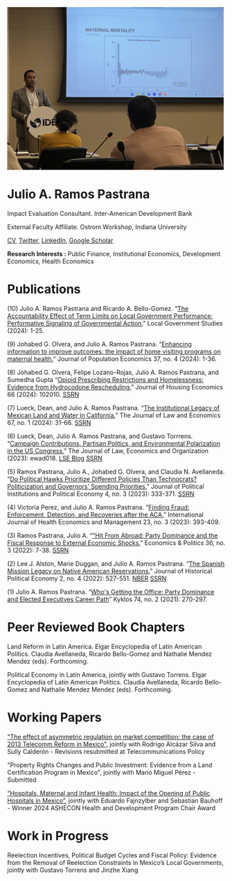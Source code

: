 <img align="center" src="open_house.jpg" width="500">

# Julio A. Ramos Pastrana

Impact Evaluation Consultant.
Inter-American Development Bank

External Faculty Affiliate.
Ostrom Workshop, Indiana University

[CV](https://github.com/julioarp/julioarp.github.io/blob/9d05920d2f70424b87c5fe49134fb02b4e9a9e84/Resume%20Julio%20A.%20Ramos%20Pastrana%20Nov%202023.pdf), [Twitter](https://twitter.com/JulioRamosEcon), [LinkedIn](www.linkedin.com/in/julio-ramos-7a86ba199), [Google Scholar](https://scholar.google.com/citations?user=anbXBNAAAAAJ&hl=en)

**Research Interests :** Public Finance, Institutional Economics, Development Economics, Health Economics

# Publications

(10) Julio A. Ramos Pastrana and Ricardo A. Bello-Gomez. “[The Accountability Effect of Term Limits on Local Government Performance: Performative Signaling of Governmental Action.](https://www.tandfonline.com/doi/full/10.1080/03003930.2024.2420237?src=)” Local Government Studies (2024): 1-25.

(9)  Johabed G. Olvera, and Julio A. Ramos Pastrana. “[Enhancing information to improve outcomes: the impact of home visiting programs on maternal health.](https://link.springer.com/article/10.1007/s00148-024-01050-7?utm_source=rct_congratemailt&utm_medium=email&utm_campaign=nonoa_20241113&utm_content=10.1007/s00148-024-01050-7)” Journal of Population Economics 37, no. 4 (2024): 1-36.

(8)  Johabed G. Olvera, Felipe Lozano-Rojas, Julio A. Ramos Pastrana, and Sumedha Gupta “[Opioid Prescribing Restrictions and Homelessness: Evidence from Hydrocodone Rescheduling.](https://www.sciencedirect.com/science/article/abs/pii/S1051137724000299)” Journal of Housing Economics 66 (2024): 102010. [SSRN](https://papers.ssrn.com/sol3/papers.cfm?abstract_id=4386200)

(7)  Lueck, Dean, and Julio A. Ramos Pastrana. “[The Institutional Legacy of Mexican Land and Water in California.](https://www.journals.uchicago.edu/doi/abs/10.1086/726019?journalCode=jle)” The Journal of Law and Economics 67, no. 1 (2024): 31-66. [SSRN](https://papers.ssrn.com/sol3/papers.cfm?abstract_id=4145023)

(6)  Lueck, Dean, Julio A. Ramos Pastrana, and Gustavo Torrrens. “[Campaign Contributions, Partisan Politics, and Environmental Polarization in the US Congress.](https://academic.oup.com/jleo/advance-article-abstract/doi/10.1093/jleo/ewad018/7328886?redirectedFrom=fulltext)” The Journal of Law, Economics and Organization (2023): ewad018. [LSE Blog](https://blogs.lse.ac.uk/usappblog/2024/01/24/the-rise-of-environmental-polarization-in-congress-shows-how-partisanship-drives-interest-groups-and-campaign-contributions-on-emerging-issues/) [SSRN](https://papers.ssrn.com/sol3/papers.cfm?abstract_id=4138572)

(5)  Ramos Pastrana, Julio A., Johabed G. Olvera, and Claudia N. Avellaneda. “[Do Political Hawks Prioritize Different Policies Than Technocrats?  Politicization and Governors' Spending Priorities.](https://www.nowpublishers.com/article/Details/PIP-0081)” Journal of Political Institutions and Political Economy 4, no. 3 (2023): 333-371. [SSRN](https://papers.ssrn.com/sol3/papers.cfm?abstract_id=4169309)

(4)  Victoria Perez, and Julio A. Ramos Pastrana. “[Finding Fraud: Enforcement, Detection, and Recoveries after the ACA.](https://link.springer.com/article/10.1007/s10754-023-09357-w)” International Journal of Health Economics and Management 23, no. 3 (2023): 393-409.

(3)  Ramos Pastrana, Julio A. “[“Hit From Abroad: Party Dominance and the Fiscal Response to External Economic Shocks.](https://onlinelibrary.wiley.com/doi/10.1111/ecpo.12230)” Economics & Politics 36, no. 3 (2022): 7-38. [SSRN](https://papers.ssrn.com/sol3/papers.cfm?abstract_id=3983339)

(2)  Lee J. Alston, Marie Duggan, and Julio A. Ramos Pastrana. “[The Spanish Mission Legacy on Native American Reservations.](https://nowpublishers.com/article/Details/HPE-0039)” Journal of Historical Political Economy 2, no. 4 (2022): 527-551. [NBER](https://www.nber.org/papers/w30251) [SSRN](https://papers.ssrn.com/sol3/papers.cfm?abstract_id=4155750)

(1)  Julio A. Ramos Pastrana. “[Who's Getting the Office: Party Dominance and Elected Executives Career Path](https://onlinelibrary.wiley.com/doi/full/10.1111/kykl.12259)” Kyklos 74, no. 2 (2021): 270-297.

# Peer Reviewed Book Chapters

Land Reform in Latin America. Elgar Encyclopedia of Latin American Politics. Claudia Avellaneda, Ricardo Bello-Gomez and Nathalie Mendez Mendez (eds). Forthcoming.

Political Economy in Latin America, jointly with Gustavo Torrens. Elgar Encyclopedia of Latin American Politics. Claudia Avellaneda, Ricardo Bello-Gomez and Nathalie Mendez Mendez (eds). Forthcoming.


# Working Papers

["The effect of asymmetric regulation on market competition: the case of 2013 Telecomm Reform in Mexico"](https://papers.ssrn.com/sol3/papers.cfm?abstract_id=5159600), jointly with Rodrigo Alcázar Silva and Sully Calderón - Revisions resubmitted at Telecommunications Policy

"Property Rights Changes and Public Investment: Evidence from a Land Certification Program in Mexico", jointly with Mario Miguel Pérez - Submitted

[“Hospitals, Maternal and Infant Health: Impact of the Opening of Public Hospitals in Mexico”](https://publications.iadb.org/en/hospitals-maternal-and-infant-health-impact-opening-public-hospitals-mexico), jointly with Eduardo Fajnzylber and Sebastian Bauhoff - Winner 2024 ASHECON Health and Development Program Chair Award

# Work in Progress

Reelection Incentives, Political Budget Cycles and Fiscal Policy: Evidence from the Removal of Reelection Constraints in Mexico’s Local Governments, jointly with Gustavo Torrens and Jinzhe Xiang



